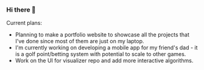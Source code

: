 ### Hi there 👋

<!--
**FatKidddd/fatkidddd** is a ✨ _special_ ✨ repository because its `README.md` (this file) appears on your GitHub profile.

Here are some ideas to get you started:

- 🔭 I’m currently working on ...
- 🌱 I’m currently learning ...
- 👯 I’m looking to collaborate on ...
- 🤔 I’m looking for help with ...
- 💬 Ask me about ...
- 📫 How to reach me: ...
- 😄 Pronouns: ...
- ⚡ Fun fact: ...
-->

Current plans:

- Planning to make a portfolio website to showcase all the projects that I've done since most of them are just on my laptop.
- I'm currently working on developing a mobile app for my friend's dad - it is a golf point/betting system with potential to scale to other games.
- Work on the UI for visualizer repo and add more interactive algorithms.

